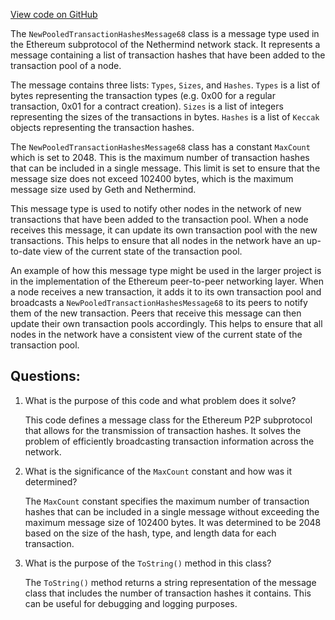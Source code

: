 [View code on GitHub](https://github.com/nethermindeth/nethermind/Nethermind.Network/P2P/Subprotocols/Eth/V68/Messages/NewPooledTransactionHashesMessage68.cs)

The `NewPooledTransactionHashesMessage68` class is a message type used in the Ethereum subprotocol of the Nethermind network stack. It represents a message containing a list of transaction hashes that have been added to the transaction pool of a node. 

The message contains three lists: `Types`, `Sizes`, and `Hashes`. `Types` is a list of bytes representing the transaction types (e.g. 0x00 for a regular transaction, 0x01 for a contract creation). `Sizes` is a list of integers representing the sizes of the transactions in bytes. `Hashes` is a list of `Keccak` objects representing the transaction hashes.

The `NewPooledTransactionHashesMessage68` class has a constant `MaxCount` which is set to 2048. This is the maximum number of transaction hashes that can be included in a single message. This limit is set to ensure that the message size does not exceed 102400 bytes, which is the maximum message size used by Geth and Nethermind.

This message type is used to notify other nodes in the network of new transactions that have been added to the transaction pool. When a node receives this message, it can update its own transaction pool with the new transactions. This helps to ensure that all nodes in the network have an up-to-date view of the current state of the transaction pool.

An example of how this message type might be used in the larger project is in the implementation of the Ethereum peer-to-peer networking layer. When a node receives a new transaction, it adds it to its own transaction pool and broadcasts a `NewPooledTransactionHashesMessage68` to its peers to notify them of the new transaction. Peers that receive this message can then update their own transaction pools accordingly. This helps to ensure that all nodes in the network have a consistent view of the current state of the transaction pool.
## Questions: 
 1. What is the purpose of this code and what problem does it solve?
    
    This code defines a message class for the Ethereum P2P subprotocol that allows for the transmission of transaction hashes. It solves the problem of efficiently broadcasting transaction information across the network.

2. What is the significance of the `MaxCount` constant and how was it determined?
    
    The `MaxCount` constant specifies the maximum number of transaction hashes that can be included in a single message without exceeding the maximum message size of 102400 bytes. It was determined to be 2048 based on the size of the hash, type, and length data for each transaction.

3. What is the purpose of the `ToString()` method in this class?
    
    The `ToString()` method returns a string representation of the message class that includes the number of transaction hashes it contains. This can be useful for debugging and logging purposes.